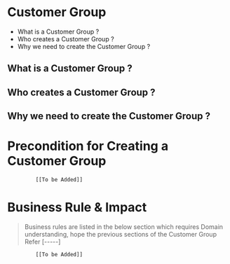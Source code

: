 # Customer Group

* What is a Customer Group ?
* Who creates a Customer Group ?
* Why we need to create the Customer Group ? 


## What is a Customer Group ?
## Who creates a Customer Group ?
## Why we need to create the Customer Group ? 



# Precondition for Creating a Customer Group 




             [[To be Added]]
 




# Business Rule & Impact 

> Business rules are listed in the below section which requires Domain understanding, hope the previous sections of the Customer Group Refer [-----]


             [[To be Added]]
 


